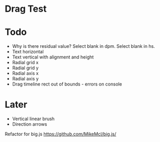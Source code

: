 # Drag Test

# Todo
- Why is there residual value? Select blank in dpm. Select blank in hs.
- Text horizontal
- Text vertical with alignment and height
- Radial grid x
- Radial grid y
- Radial axis x
- Radial axis y
- Drag timeline rect out of bounds - errors on console

# Later
- Vertical linear brush
- Direction arrows


Refactor for big.js
https://github.com/MikeMcl/big.js/